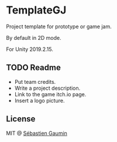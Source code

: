# TemplateGJ
Project template for prototype or game jam.

By default in 2D mode.

For Unity 2019.2.15.

## TODO Readme
- Put team credits.
- Write a project description.
- Link to the game itch.io page.
- Insert a logo picture.

## License
MIT @ [Sébastien Gaumin](https://github.com/sgaumin)
